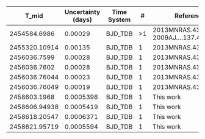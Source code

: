 |T_mid        |Uncertainty (days)|Time System|#  |Reference                             |
|-------------|------------------|-----------|---|--------------------------------------|
|2454584.6986 |0.00029           |BJD_TDB    |>1 |2013MNRAS.434.1300S; 2009AJ….137.4834W|
|2455320.10914|0.00135           |BJD_TDB    |1  |2013MNRAS.434.1300S                   |
|2456036.7599 |0.00028           |BJD_TDB    |1  |2013MNRAS.434.1300S                   |
|2456036.7602 |0.00028           |BJD_TDB    |1  |2013MNRAS.434.1300S                   |
|2456036.76044|0.00023           |BJD_TDB    |1  |2013MNRAS.434.1300S                   |
|2456036.76049|0.00019           |BJD_TDB    |1  |2013MNRAS.434.1300S                   |
|2458603.1968 |0.0005396         |BJD_TDB    |1  |This work                             |
|2458606.94938|0.0005419         |BJD_TDB    |1  |This work                             |
|2458618.20547|0.0006371         |BJD_TDB    |1  |This work                             |
|2458621.95719|0.0005594         |BJD_TDB    |1  |This work                             |

